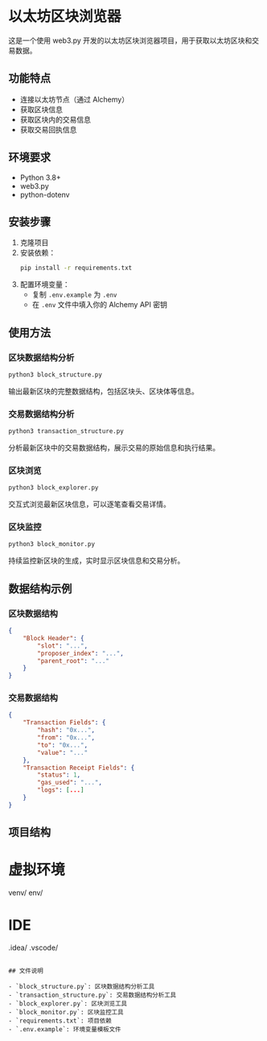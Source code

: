 # 以太坊区块浏览器

这是一个使用 web3.py 开发的以太坊区块浏览器项目，用于获取以太坊区块和交易数据。

## 功能特点

- 连接以太坊节点（通过 Alchemy）
- 获取区块信息
- 获取区块内的交易信息
- 获取交易回执信息

## 环境要求

- Python 3.8+
- web3.py
- python-dotenv

## 安装步骤

1. 克隆项目
2. 安装依赖：
   ```bash
   pip install -r requirements.txt
   ```
3. 配置环境变量：
   - 复制 `.env.example` 为 `.env`
   - 在 `.env` 文件中填入你的 Alchemy API 密钥

## 使用方法

### 区块数据结构分析
```bash
python3 block_structure.py
```
输出最新区块的完整数据结构，包括区块头、区块体等信息。

### 交易数据结构分析
```bash
python3 transaction_structure.py
```
分析最新区块中的交易数据结构，展示交易的原始信息和执行结果。

### 区块浏览
```bash
python3 block_explorer.py
```
交互式浏览最新区块信息，可以逐笔查看交易详情。

### 区块监控
```bash
python3 block_monitor.py
```
持续监控新区块的生成，实时显示区块信息和交易分析。

## 数据结构示例

### 区块数据结构
```json
{
    "Block Header": {
        "slot": "...",
        "proposer_index": "...",
        "parent_root": "..."
    }
}
```

### 交易数据结构
```json
{
    "Transaction Fields": {
        "hash": "0x...",
        "from": "0x...",
        "to": "0x...",
        "value": "..."
    },
    "Transaction Receipt Fields": {
        "status": 1,
        "gas_used": "...",
        "logs": [...]
    }
}
```

## 项目结构

# 虚拟环境
venv/
env/

# IDE
.idea/
.vscode/
```

## 文件说明

- `block_structure.py`: 区块数据结构分析工具
- `transaction_structure.py`: 交易数据结构分析工具
- `block_explorer.py`: 区块浏览工具
- `block_monitor.py`: 区块监控工具
- `requirements.txt`: 项目依赖
- `.env.example`: 环境变量模板文件


